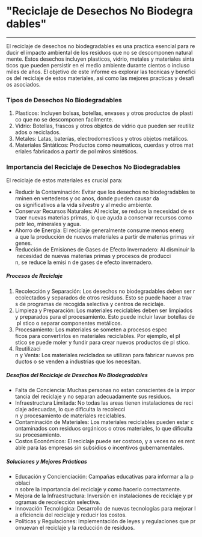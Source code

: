 # "Reciclaje de Desechos No Biodegradables"

---

El reciclaje de desechos no biodegradables es una practica esencial para reducir el impacto ambiental de los residuos que no se descomponen naturalmente. Estos desechos incluyen plasticos, vidrio, metales y materiales sintaticos que pueden persistir en el medio ambiente durante cientos o incluso miles de años. El objetivo de este informe es explorar las tecnicas y beneficios del reciclaje de estos materiales, asi como las mejores practicas y desafios asociados.

### Tipos de Desechos No Biodegradables

1. Plasticos: Incluyen bolsas, botellas, envases y otros productos de plastico que no se descomponen facilmente.
2. Vidrio: Botellas, frascos y otros objetos de vidrio que pueden ser reutilizados o reciclados.
3. Metales: Latas, baterías, electrodomesticos y otros objetos metálicos.
4. Materiales Sintáticos: Productos como neumaticos, cuerdas y otros materiales fabricados a partir de pol miros sintéticos.

### Importancia del Reciclaje de Desechos No Biodegradables

El reciclaje de estos materiales es crucial para:

- Reducir la Contaminación: Evitar que los desechos no biodegradables terminen en vertederos y oc anos, donde pueden causar da os significativos a la vida silvestre y al medio ambiente.
- Conservar Recursos Naturales: Al reciclar, se reduce la necesidad de extraer nuevas materias primas, lo que ayuda a conservar recursos como petr leo, minerales y agua.
- Ahorro de Energia: El reciclaje generalmente consume menos energ a que la producción de nuevos materiales a partir de materias primas vírgenes.
- Reducción de Emisiones de Gases de Efecto Invernadero: Al disminuir la necesidad de nuevas materias primas y procesos de producci n, se reduce la emisi n de gases de efecto invernadero.

##### Procesos de Reciclaje

1. Recolección y Separación: Los desechos no biodegradables deben ser recolectados y separados de otros residuos. Esto se puede hacer a trav s de programas de recogida selectiva y centros de reciclaje.
2. Limpieza y Preparación: Los materiales reciclables deben ser limpiados y preparados para el procesamiento. Esto puede incluir lavar botellas de pl stico o separar componentes metálicos.
3. Procesamiento: Los materiales se someten a procesos espec ficos para convertirlos en materiales reciclables. Por ejemplo, el pl stico se puede moler y fundir para crear nuevos productos de pl stico.
4. Reutilizaci n y Venta: Los materiales reciclados se utilizan para fabricar nuevos productos o se venden a industrias que los necesitan.

##### Desafíos del Reciclaje de Desechos No Biodegradables

- Falta de Conciencia: Muchas personas no estan conscientes de la importancia del reciclaje y no separan adecuadamente sus residuos.
- Infraestructura Limitada: No todas las areas tienen instalaciones de reciclaje adecuadas, lo que dificulta la recolecci n y procesamiento de materiales reciclables.
- Contaminación de Materiales: Los materiales reciclables pueden estar contaminados con residuos orgánicos o otros materiales, lo que dificulta su procesamiento.
- Costos Económicos: El reciclaje puede ser costoso, y a veces no es rentable para las empresas sin subsidios o incentivos gubernamentales.

##### Soluciones y Mejores Prácticas

- Educación y Concienciación: Campañas educativas para informar a la poblaci n sobre la importancia del reciclaje y como hacerlo correctamente.
- Mejora de la Infraestructura: Inversión en instalaciones de reciclaje y programas de recolección selectiva.
- Innovación Tecnológica: Desarrollo de nuevas tecnologías para mejorar la eficiencia del reciclaje y reducir los costos.
- Políticas y Regulaciones: Implementación de leyes y regulaciones que promuevan el reciclaje y la reducción de residuos.
